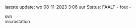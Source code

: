 laatste update: 
wo 08-11-2023  3:06   uur 
Status: FAALT - fout - 
<div class="service R">svn</div><div class="service Y">microstation</div>